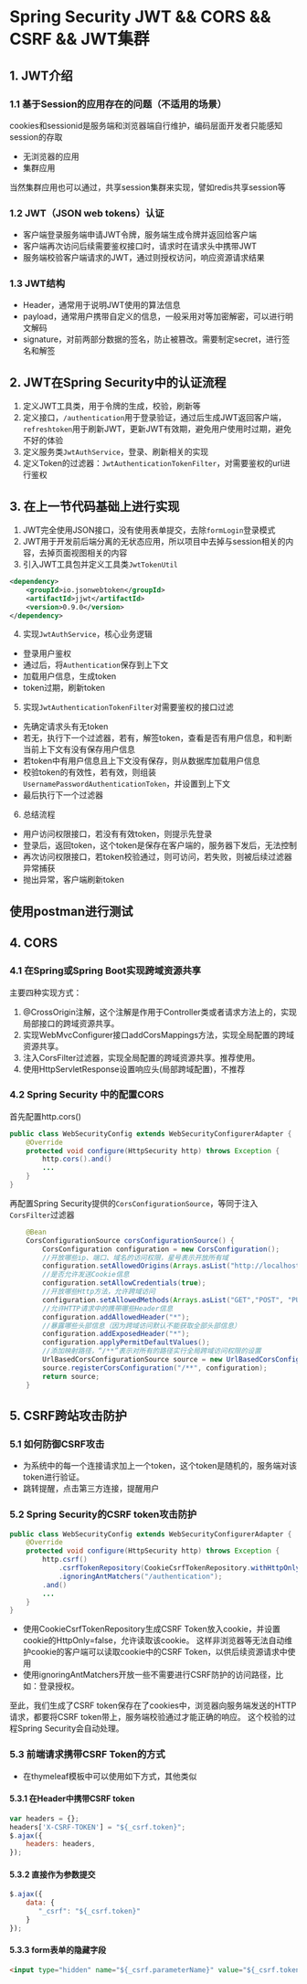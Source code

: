 # Spring Security JWT && CORS && CSRF && JWT集群

## 1. JWT介绍

### 1.1 基于Session的应用存在的问题（不适用的场景）

cookies和sessionid是服务端和浏览器端自行维护，编码层面开发者只能感知session的存取

- 无浏览器的应用
- 集群应用

当然集群应用也可以通过，共享session集群来实现，譬如redis共享session等

### 1.2 JWT（JSON web tokens）认证

- 客户端登录服务端申请JWT令牌，服务端生成令牌并返回给客户端
- 客户端再次访问后续需要鉴权接口时，请求时在请求头中携带JWT
- 服务端校验客户端请求的JWT，通过则授权访问，响应资源请求结果

### 1.3 JWT结构

- Header，通常用于说明JWT使用的算法信息
- payload，通常用户携带自定义的信息，一般采用对等加密解密，可以进行明文解码
- signature，对前两部分数据的签名，防止被篡改。需要制定secret，进行签名和解签

## 2. JWT在Spring Security中的认证流程

1. 定义JWT工具类，用于令牌的生成，校验，刷新等
2. 定义接口，```/authentication```用于登录验证，通过后生成JWT返回客户端，
```refreshtoken```用于刷新JWT，更新JWT有效期，避免用户使用时过期，避免不好的体验
3. 定义服务类```JwtAuthService```，登录、刷新相关的实现
4. 定义Token的过滤器：```JwtAuthenticationTokenFilter```，对需要鉴权的url进行鉴权

## 3. 在上一节代码基础上进行实现

1. JWT完全使用JSON接口，没有使用表单提交，去除```formLogin```登录模式
2. JWT用于开发前后端分离的无状态应用，所以项目中去掉与session相关的内容，去掉页面视图相关的内容
3. 引入JWT工具包并定义工具类```JwtTokenUtil```

```xml
<dependency>
    <groupId>io.jsonwebtoken</groupId>
    <artifactId>jjwt</artifactId>
    <version>0.9.0</version>
</dependency>
```

4. 实现```JwtAuthService```，核心业务逻辑
- 登录用户鉴权
- 通过后，将```Authentication```保存到上下文
- 加载用户信息，生成token
- token过期，刷新token

5. 实现```JwtAuthenticationTokenFilter```对需要鉴权的接口过滤

- 先确定请求头有无token
- 若无，执行下一个过滤器，若有，解签token，查看是否有用户信息，和判断当前上下文有没有保存用户信息
- 若token中有用户信息且上下文没有保存，则从数据库加载用户信息
- 校验token的有效性，若有效，则组装```UsernamePasswordAuthenticationToken```，并设置到上下文
- 最后执行下一个过滤器

6. 总结流程

- 用户访问权限接口，若没有有效token，则提示先登录
- 登录后，返回token，这个token是保存在客户端的，服务器下发后，无法控制
- 再次访问权限接口，若token校验通过，则可访问，若失败，则被后续过滤器异常捕获
- 抛出异常，客户端刷新token


## 使用postman进行测试

## 4. CORS

### 4.1 在Spring或Spring Boot实现跨域资源共享

主要四种实现方式：

1. @CrossOrigin注解，这个注解是作用于Controller类或者请求方法上的，实现局部接口的跨域资源共享。
2. 实现WebMvcConfigurer接口addCorsMappings方法，实现全局配置的跨域资源共享。
3. 注入CorsFilter过滤器，实现全局配置的跨域资源共享。推荐使用。
4. 使用HttpServletResponse设置响应头(局部跨域配置)，不推荐

### 4.2 Spring Security 中的配置CORS

首先配置http.cors()
```java
public class WebSecurityConfig extends WebSecurityConfigurerAdapter {
    @Override
    protected void configure(HttpSecurity http) throws Exception {
        http.cors().and()
        ...
    }
}
```

再配置Spring Security提供的```CorsConfigurationSource```，等同于注入```CorsFilter```过滤器

```java
    @Bean
    CorsConfigurationSource corsConfigurationSource() {
        CorsConfiguration configuration = new CorsConfiguration();
        //开放哪些ip、端口、域名的访问权限，星号表示开放所有域
        configuration.setAllowedOrigins(Arrays.asList("http://localhost:8888"));
        //是否允许发送Cookie信息
        configuration.setAllowCredentials(true);
        //开放哪些Http方法，允许跨域访问
        configuration.setAllowedMethods(Arrays.asList("GET","POST", "PUT", "DELETE"));
        //允许HTTP请求中的携带哪些Header信息
        configuration.addAllowedHeader("*");
        //暴露哪些头部信息（因为跨域访问默认不能获取全部头部信息）
        configuration.addExposedHeader("*");
        configuration.applyPermitDefaultValues();
        //添加映射路径，“/**”表示对所有的路径实行全局跨域访问权限的设置
        UrlBasedCorsConfigurationSource source = new UrlBasedCorsConfigurationSource();
        source.registerCorsConfiguration("/**", configuration);
        return source;
    }
```

## 5. CSRF跨站攻击防护

### 5.1 如何防御CSRF攻击

- 为系统中的每一个连接请求加上一个token，这个token是随机的，服务端对该token进行验证。
- 跳转提醒，点击第三方连接，提醒用户

### 5.2 Spring Security的CSRF token攻击防护

```java
public class WebSecurityConfig extends WebSecurityConfigurerAdapter {
    @Override
    protected void configure(HttpSecurity http) throws Exception {
        http.csrf()
            .csrfTokenRepository(CookieCsrfTokenRepository.withHttpOnlyFalse())
            .ignoringAntMatchers("/authentication");
        .and()
        ...
    }
}
```

- 使用CookieCsrfTokenRepository生成CSRF Token放入cookie，并设置cookie的HttpOnly=false，允许读取该cookie。
这样非浏览器等无法自动维护cookie的客户端可以读取cookie中的CSRF Token，以供后续资源请求中使用
- 使用ignoringAntMatchers开放一些不需要进行CSRF防护的访问路径，比如：登录授权。

至此，我们生成了CSRF token保存在了cookies中，浏览器向服务端发送的HTTP请求，都要将CSRF token带上，服务端校验通过才能正确的响应。
这个校验的过程Spring Security会自动处理。

### 5.3 前端请求携带CSRF Token的方式

- 在thymeleaf模板中可以使用如下方式，其他类似

#### 5.3.1 在Header中携带CSRF token

```js
var headers = {};
headers['X-CSRF-TOKEN'] = "${_csrf.token}";
$.ajax({    
    headers: headers,    
});
```
#### 5.3.2 直接作为参数提交

```js
$.ajax({    
    data: {      
       "_csrf": "${_csrf.token}"        
    }
});
```

#### 5.3.3 form表单的隐藏字段

```html
<input type="hidden" name="${_csrf.parameterName}" value="${_csrf.token}">
```
